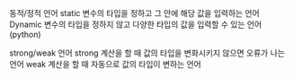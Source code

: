 ---
---
동적/정적 언어
static 변수의 타입을 정하고 그 안에 해당 값을 입력하는 언어
Dynamic 변수의 타입을 정하지 않고 다양한 타입의 값을 입력할 수 있는 언어 (python)

strong/weak 언어
strong 계산을 할 때 값의 타입을 변화시키지 않으면 오류가 나는 언어
weak 계산을 할 때 자동으로 값의 타입이 변하는 언어